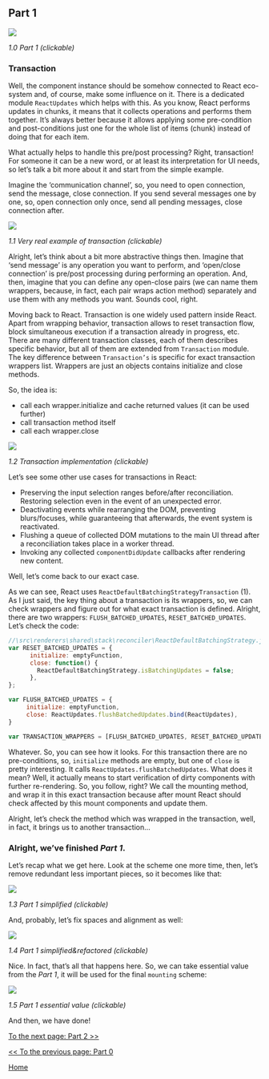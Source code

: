 ## Part 1

[![](https://rawgit.com/Bogdan-Lyashenko/Under-the-hood-ReactJS/master/stack/images/1/part-1.svg)](https://rawgit.com/Bogdan-Lyashenko/Under-the-hood-ReactJS/master/stack/images/1/part-1.svg)

<em>1.0 Part 1 (clickable)</em>

### Transaction

Well, the component  instance should be somehow connected to React eco-system and, of course, make some influence on it. There is a dedicated module `ReactUpdates` which helps with this. As you know, React performs updates in chunks, it means that it collects operations and performs them together. It’s always better because it allows applying some pre-condition and post-conditions just one for the whole list of items (chunk) instead of doing that for each item.

What actually helps to handle this pre/post processing? Right, transaction! For someone it can be a new word, or at least its interpretation for UI needs, so let’s talk a bit more about it and start from the simple example.

Imagine the ‘communication channel’, so, you need to open connection, send the message, close connection. If you send several messages one by one, so, open connection only once, send all pending messages, close connection after.


[![](https://rawgit.com/Bogdan-Lyashenko/Under-the-hood-ReactJS/master/stack/images/1/communication-channel.svg)](https://rawgit.com/Bogdan-Lyashenko/Under-the-hood-ReactJS/master/stack/images/1/communication-channel.svg)

<em>1.1 Very real example of transaction (clickable)</em>

Alright, let’s think about a bit more abstractive things then. Imagine that ‘send message’ is any operation you want to perform, and ‘open/close connection’ is pre/post processing during performing an operation. And, then, imagine that you can define any open-close pairs (we can name them wrappers, because, in fact, each pair wraps action method) separately and use them with any methods you want.
Sounds cool, right.

Moving back to React. Transaction is one widely used pattern inside React. Apart from wrapping behavior, transaction allows to reset transaction flow, block simultaneous execution if a transaction already in progress, etc. There are many different transaction classes, each of them describes specific behavior, but all of them are extended from `Transaction` module. The key difference between `Transaction’s` is specific for exact transaction wrappers list. Wrappers are just an objects contains initialize and close methods.

So, the idea is:
* call each wrapper.initialize and cache returned values (it can be used further)
* call transaction method itself
* call each wrapper.close

[![](https://rawgit.com/Bogdan-Lyashenko/Under-the-hood-ReactJS/master/stack/images/1/transaction.svg)](https://rawgit.com/Bogdan-Lyashenko/Under-the-hood-ReactJS/master/stack/images/1/transaction.svg)

<em>1.2 Transaction implementation (clickable)</em>


Let’s see some other use cases for transactions in React:
* Preserving the input selection ranges before/after reconciliation.  Restoring selection even in the event of an unexpected error.
* Deactivating events while rearranging the DOM, preventing blurs/focuses, while guaranteeing that afterwards, the event system is reactivated.
* Flushing a queue of collected DOM mutations to the main UI thread after a reconciliation takes place in a worker thread.
* Invoking any collected `componentDidUpdate` callbacks after rendering new content.

Well, let’s come back to our exact case.

As we can see, React uses `ReactDefaultBatchingStrategyTransaction` (1). As I just said, the key thing about a transaction is its wrappers, so, we can check wrappers and figure out for what exact transaction is defined. Alright, there are two wrappers: `FLUSH_BATCHED_UPDATES`, `RESET_BATCHED_UPDATES`. Let’s check the code:

```javascript
//\src\renderers\shared\stack\reconciler\ReactDefaultBatchingStrategy.js#19
var RESET_BATCHED_UPDATES = {
	  initialize: emptyFunction,
	  close: function() {
		ReactDefaultBatchingStrategy.isBatchingUpdates = false;
	  },
};

var FLUSH_BATCHED_UPDATES = {
	 initialize: emptyFunction,
	 close: ReactUpdates.flushBatchedUpdates.bind(ReactUpdates),
}

var TRANSACTION_WRAPPERS = [FLUSH_BATCHED_UPDATES, RESET_BATCHED_UPDATES];
```

Whatever. So, you can see how it looks. For this transaction there are no pre-conditions, so, `initialize` methods are empty, but one of `close` is pretty interesting. It calls `ReactUpdates.flushBatchedUpdates`. What does it mean? Well, it actually means to start verification of dirty components with further re-rendering. So, you follow, right? We call the mounting method, and wrap it in this exact transaction because after mount React should check affected by this mount components and update them.

Alright, let’s check the method which was wrapped in the transaction, well, in fact, it brings us to another transaction...


### Alright, we’ve finished *Part 1*.

Let’s recap what we get here. Look at the scheme one more time, then, let’s remove redundant less important pieces, so it becomes like that:

[![](https://rawgit.com/Bogdan-Lyashenko/Under-the-hood-ReactJS/master/stack/images/1/part-1-A.svg)](https://rawgit.com/Bogdan-Lyashenko/Under-the-hood-ReactJS/master/stack/images/1/part-1-A.svg)

<em>1.3 Part 1 simplified (clickable)</em>

And, probably, let’s fix spaces and alignment as well:

[![](https://rawgit.com/Bogdan-Lyashenko/Under-the-hood-ReactJS/master/stack/images/1/part-1-B.svg)](https://rawgit.com/Bogdan-Lyashenko/Under-the-hood-ReactJS/master/stack/images/1/part-1-B.svg)

<em>1.4 Part 1 simplified&refactored (clickable)</em>

Nice. In fact, that’s all that happens here. So, we can take essential value from the *Part 1*, it will be used for the final `mounting` scheme:

[![](https://rawgit.com/Bogdan-Lyashenko/Under-the-hood-ReactJS/master/stack/images/1/part-1-C.svg)](https://rawgit.com/Bogdan-Lyashenko/Under-the-hood-ReactJS/master/stack/images/1/part-1-C.svg)

<em>1.5 Part 1 essential value (clickable)</em>

And then, we have done!


[To the next page: Part 2 >>](./Part-2.md)

[<< To the previous page: Part 0](./Part-0.md)


[Home](../../README.md)
